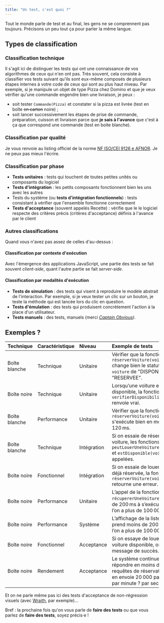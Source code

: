 ```yaml
---
title: "Un test, c'est quoi ?"
---
```


Tout le monde parle de test et au final, les gens ne se comprennent pas
toujours. Précisons un peu tout ça pour parler la même langue.

<!-- more -->

## Types de classification

### Classification technique

Il s'agit ici de distinguer les tests qui ont une connaissance de vos
algorithmes de ceux qui n'en ont pas. Très souvent, cela consiste à classifier
vos tests suivant qu'ils sont eux-même composés de plusieurs étapes internes à
votre code de ceux qui sont au plus haut niveau. Par exemple, si je manipule un
objet de type Pizza chez Domino et que je veux vérifier qu'une commande engendre
bien une livraison, je peux :

-   soit tester `Commande(Pizza)` et constater si la pizza est livrée (test en
    boîte
    <span style="text-decoration: line-through" title="Désolé pour l'humour.">en
    carton</span> noire) ;
-   soit lancer successivement les étapes de prise de commande, préparation,
    cuisson et livraison parce que **je sais à l'avance** que c'est à ça que
    correspond une commande (test en boite blanche).

### Classification par qualité

Je vous renvoie au listing officiel de la norme
[NF ISO/CEI 9126 e AFNOR](https://fr.wikipedia.org/wiki/ISO/CEI_9126). Je ne
peux pas mieux l'écrire.

### Classification par phase

-   **Tests unitaires** : tests qui touchent de toutes petites unités ou
    composants du logiciel
-   **Tests d'intégration** : les petits composants fonctionnent bien les uns
    avec les autres
-   Tests du système (ou **tests d'intégration fonctionnels**) : tests
    consistant à vérifier que l'ensemble fonctionne correctement
-   **Tests d'acceptance** (souvent appelés Recette) : vérifie que le le
    logiciel respecte des critères précis (critères d'acceptance) définis à
    l'avance par le client

### Autres classifications

Quand vous n'avez pas assez de celles d'au-dessus :

#### Classification par contexte d'exécution

Avec l'émergence des applications JavaScript, une partie des tests se fait
souvent <em>client-side</em>, quant l'autre partie se fait <em>server-side</em>.

#### Classification par modalités d'exécution

-   **Tests de simulation** : des tests qui visent à reproduire le modèle
    abstrait de l'interaction. Par exemple, si je veux tester un clic sur un
    bouton, je teste la méthode qui est lancée lors du clic en question.
-   **Tests d'émulation** : des tests qui produisent concrètement l'action à la
    place d'un utilisateur.
-   **Tests manuels** : des tests, manuels (merci
    <em>[Captain Obvious](/assets/images/2015-12-10/captain_obvious.jpg))</em>.

## Exemples ?

| **Technique** | **Caractéristique** | **Niveau**  | **Exemple de tests**                                                                                                                                         |
| :------------ | :------------------ | :---------- | :----------------------------------------------------------------------------------------------------------------------------------------------------------- |
| Boîte blanche | Technique           | Unitaire    | Vérifier que la fonction `réserverVoiture(voiture)` change bien le statut de l'objet `voiture` de "DISPONIBLE" à "RESERVEE".                                 |
| Boîte noire   | Technique           | Unitaire    | Lorsqu’une voiture est disponible, la fonction `verifierDisponibilité(voiture)` renvoie vrai.                                                                |
| Boîte blanche | Performance         | Unitaire    | Vérifier que la fonction `réserverVoiture(voiture)` s'exécute bien en moins de 120&#8239;ms.                                                                 |
| Boîte blanche | Technique           | Intégration | Si on essaie de réserver une voiture, les fonctions `peutLouerUneVoiture(personne)` et `estDisponible(voiture)` sont appelées.                               |
| Boîte noire   | Fonctionnel         | Intégration | Si on essaie de louer une voiture déjà réservée, la fonction `réserverVoiture(voiture)` retourne une erreur.                                                 |  |
| Boîte noire   | Performance         | Unitaire    | L’appel de la fonction `récupererUneVoiture` met moins de 200&#8239;ms à s’exécuter lorsque l’on a plus de 100&#8239;000 voitures.                           |
| Boîte noire   | Performance         | Système     | L’affichage de la liste sur le site prend moins de 200&#8239;ms lorsque l’on a plus de 100&#8239;000 voitures.                                               |
| Boîte noire   | Fonctionnel         | Acceptance  | Si on essaye de louer une voiture disponible, on obtient un message de succès.                                                                               |
| Boîte noire   | Rendement           | Acceptance  | Le système continue-t-il à répondre en moins de 2&#8239;s à des requêtes de réservations si on en envoie 20&#8239;000 par heure ? par minute ? par seconde ? |

Et on ne parle même pas ici des tests d'acceptance de non-régression visuels
(avec [Wraith](https://github.com/BBC-News/wraith), par exemple)…

Bref : la prochaine fois qu'on vous parle de **faire des tests** ou que vous
parlez de **faire des tests**, soyez précis·e !
